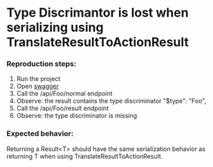 # Type Discrimantor is lost when serializing using TranslateResultToActionResult

### Reproduction steps:
1. Run the project
2. Open [swagger](http://localhost:5162/swagger/index.html)
3. Call the /api/Foo/normal endpoint
4. Observe: the result contains the type discriminator "$type": "Foo",
5. Call the /api/Foo/result endpoint
6. Observe: the type discriminator is missing

### Expected behavior:
Returning a Result\<T\> should have the same serialization behavior as returning T when using TranslateResultToActionResult.